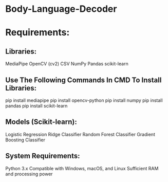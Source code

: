 # Body-Language-Decoder

<H1> Requirements:</H1>

<H2>Libraries:</H2>
	<p>MediaPipe
	OpenCV (cv2)
	CSV
	NumPy
	Pandas
	scikit-learn</p>

<H2>Use The Following Commands In CMD To Install Libraries:</H2>
	<p>pip install mediapipe
	pip install opencv-python
	pip install numpy
	pip install pandas
	pip install scikit-learn</p>

<H2>Models (Scikit-learn):</H2>
	<p>Logistic Regression
	Ridge Classifier
	Random Forest Classifier
	Gradient Boosting Classifier</p>

<H2>System Requirements:</H2>
	<p>Python 3.x
	Compatible with Windows, macOS, and Linux
	Sufficient RAM and processing power</p>
